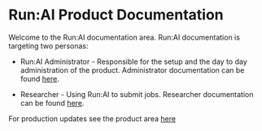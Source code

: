 # Run:AI Product Documentation

Welcome to the Run:AI documentation area. Run:AI documentation is targeting two personas:

* Run:AI Administrator - Responsible for the setup and the day to day administration of the  product. Administrator documentation can be found [here](./Administrator/Cluster-Setup/Cluster-Setup-Start-Here.md).

* Researcher - Using Run:AI to submit jobs. Researcher documentation can be found [here](./Researcher/Walkthroughs/Run-AI-Walkthroughs.md).

For production updates see the product area [here](./Product/Whats-New.md)



